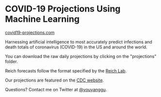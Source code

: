 # COVID-19 Projections Using Machine Learning

[covid19-projections.com](https://covid19-projections.com/)

Harnessing artificial intelligence to most accurately predict infections and death totals of coronavirus (COVID-19) in the US and around the world.

You can download the raw daily projections by clicking on the "projections" folder.

Reich forecasts follow the format specified by the [Reich Lab](https://github.com/reichlab/covid19-forecast-hub).

Our projections are featured on the [CDC website](https://www.cdc.gov/coronavirus/2019-ncov/covid-data/forecasting-us.html).

Questions? Contact me on Twitter at [@youyanggu](https://twitter.com/youyanggu).
